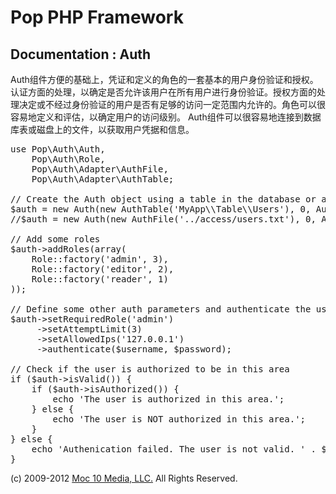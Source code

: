 Pop PHP Framework
=================

Documentation : Auth
--------------------

Auth组件方便的基础上，凭证和定义的角色的一套基本的用户身份验证和授权。认证方面的处理，以确定是否允许该用户在所有用户进行身份验证。授权方面的处理决定或不经过身份验证的用户是否有足够的访问一定范围内允许的。角色可以很容易地定义和评估，以确定用户的访问级别。 Auth组件可以很容易地连接到数据库表或磁盘上的文件，以获取用户凭据和信息。

<pre>
use Pop\Auth\Auth,
    Pop\Auth\Role,
    Pop\Auth\Adapter\AuthFile,
    Pop\Auth\Adapter\AuthTable;

// Create the Auth object using a table in the database or a local access file.
$auth = new Auth(new AuthTable('MyApp\\Table\\Users'), 0, Auth::ENCRYPT_SHA1);
//$auth = new Auth(new AuthFile('../access/users.txt'), 0, Auth::ENCRYPT_SHA1);

// Add some roles
$auth->addRoles(array(
    Role::factory('admin', 3),
    Role::factory('editor', 2),
    Role::factory('reader', 1)
));

// Define some other auth parameters and authenticate the user
$auth->setRequiredRole('admin')
     ->setAttemptLimit(3)
     ->setAllowedIps('127.0.0.1')
     ->authenticate($username, $password);

// Check if the user is authorized to be in this area
if ($auth->isValid()) {
    if ($auth->isAuthorized()) {
        echo 'The user is authorized in this area.';
    } else {
        echo 'The user is NOT authorized in this area.';
    }
} else {
    echo 'Authenication failed. The user is not valid. ' . $auth->getResultMessage();
}
</pre>

(c) 2009-2012 [Moc 10 Media, LLC.](http://www.moc10media.com) All Rights Reserved.
